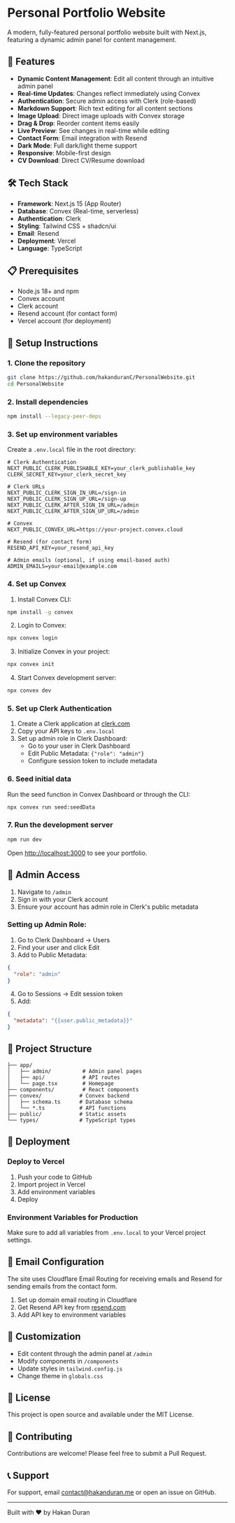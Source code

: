 # Personal Portfolio Website

A modern, fully-featured personal portfolio website built with Next.js, featuring a dynamic admin panel for content management.

## 🚀 Features

- **Dynamic Content Management**: Edit all content through an intuitive admin panel
- **Real-time Updates**: Changes reflect immediately using Convex
- **Authentication**: Secure admin access with Clerk (role-based)
- **Markdown Support**: Rich text editing for all content sections
- **Image Upload**: Direct image uploads with Convex storage
- **Drag & Drop**: Reorder content items easily
- **Live Preview**: See changes in real-time while editing
- **Contact Form**: Email integration with Resend
- **Dark Mode**: Full dark/light theme support
- **Responsive**: Mobile-first design
- **CV Download**: Direct CV/Resume download

## 🛠️ Tech Stack

- **Framework**: Next.js 15 (App Router)
- **Database**: Convex (Real-time, serverless)
- **Authentication**: Clerk
- **Styling**: Tailwind CSS + shadcn/ui
- **Email**: Resend
- **Deployment**: Vercel
- **Language**: TypeScript

## 📋 Prerequisites

- Node.js 18+ and npm
- Convex account
- Clerk account
- Resend account (for contact form)
- Vercel account (for deployment)

## 🔧 Setup Instructions

### 1. Clone the repository

```bash
git clone https://github.com/hakanduranC/PersonalWebsite.git
cd PersonalWebsite
```

### 2. Install dependencies

```bash
npm install --legacy-peer-deps
```

### 3. Set up environment variables

Create a `.env.local` file in the root directory:

```env
# Clerk Authentication
NEXT_PUBLIC_CLERK_PUBLISHABLE_KEY=your_clerk_publishable_key
CLERK_SECRET_KEY=your_clerk_secret_key

# Clerk URLs
NEXT_PUBLIC_CLERK_SIGN_IN_URL=/sign-in
NEXT_PUBLIC_CLERK_SIGN_UP_URL=/sign-up
NEXT_PUBLIC_CLERK_AFTER_SIGN_IN_URL=/admin
NEXT_PUBLIC_CLERK_AFTER_SIGN_UP_URL=/admin

# Convex
NEXT_PUBLIC_CONVEX_URL=https://your-project.convex.cloud

# Resend (for contact form)
RESEND_API_KEY=your_resend_api_key

# Admin emails (optional, if using email-based auth)
ADMIN_EMAILS=your-email@example.com
```

### 4. Set up Convex

1. Install Convex CLI:
```bash
npm install -g convex
```

2. Login to Convex:
```bash
npx convex login
```

3. Initialize Convex in your project:
```bash
npx convex init
```

4. Start Convex development server:
```bash
npx convex dev
```

### 5. Set up Clerk Authentication

1. Create a Clerk application at [clerk.com](https://clerk.com)
2. Copy your API keys to `.env.local`
3. Set up admin role in Clerk Dashboard:
   - Go to your user in Clerk Dashboard
   - Edit Public Metadata: `{"role": "admin"}`
   - Configure session token to include metadata

### 6. Seed initial data

Run the seed function in Convex Dashboard or through the CLI:
```bash
npx convex run seed:seedData
```

### 7. Run the development server

```bash
npm run dev
```

Open [http://localhost:3000](http://localhost:3000) to see your portfolio.

## 🔐 Admin Access

1. Navigate to `/admin`
2. Sign in with your Clerk account
3. Ensure your account has admin role in Clerk's public metadata

### Setting up Admin Role:

1. Go to Clerk Dashboard → Users
2. Find your user and click Edit
3. Add to Public Metadata:
```json
{
  "role": "admin"
}
```
4. Go to Sessions → Edit session token
5. Add:
```json
{
  "metadata": "{{user.public_metadata}}"
}
```

## 📁 Project Structure

```
├── app/
│   ├── admin/          # Admin panel pages
│   ├── api/            # API routes
│   └── page.tsx        # Homepage
├── components/         # React components
├── convex/            # Convex backend
│   ├── schema.ts      # Database schema
│   └── *.ts           # API functions
├── public/            # Static assets
└── types/             # TypeScript types
```

## 🚀 Deployment

### Deploy to Vercel

1. Push your code to GitHub
2. Import project in Vercel
3. Add environment variables
4. Deploy

### Environment Variables for Production

Make sure to add all variables from `.env.local` to your Vercel project settings.

## 📧 Email Configuration

The site uses Cloudflare Email Routing for receiving emails and Resend for sending emails from the contact form.

1. Set up domain email routing in Cloudflare
2. Get Resend API key from [resend.com](https://resend.com)
3. Add API key to environment variables

## 🎨 Customization

- Edit content through the admin panel at `/admin`
- Modify components in `/components`
- Update styles in `tailwind.config.js`
- Change theme in `globals.css`

## 📝 License

This project is open source and available under the MIT License.

## 🤝 Contributing

Contributions are welcome! Please feel free to submit a Pull Request.

## 📞 Support

For support, email contact@hakanduran.me or open an issue on GitHub.

---

Built with ❤️ by Hakan Duran